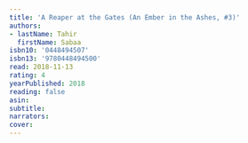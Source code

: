 ```yaml
---
title: 'A Reaper at the Gates (An Ember in the Ashes, #3)'
authors:
- lastName: Tahir
  firstName: Sabaa
isbn10: '0448494507'
isbn13: '9780448494500'
read: 2018-11-13
rating: 4
yearPublished: 2018
reading: false
asin:
subtitle:
narrators:
cover:
---
```

